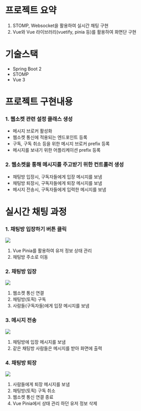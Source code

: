 # 프로젝트 요약
1. STOMP, Websocket을 활용하여 실시간 채팅 구현
2. Vue와 Vue 라이브러리(vuetify, pinia 등)를 활용하여 화면단 구현

# 기술스택
- Spring Boot 2
- STOMP
- Vue 3

# 프로젝트 구현내용
### 1. 웹소켓 관련 설정 클래스 생성
- 메시지 브로커 활성화
- 웹소켓 통신에 적용되는 엔드포인트 등록
- 구독, 구독 취소 등을 위한 메시지 브로커 prefix 등록
- 메시지를 보내기 위한 어플리케이션 prefix 등록
### 2. 웹소켓을 통해 메시지를 주고받기 위한 컨트롤러 생성
- 채팅방 입장시, 구독자들에게 입장 메시지를 보냄
- 채팅방 퇴장시, 구독자들에게 퇴장 메시지를 보냄
- 메시지 전송시, 구독자들에게 입력한 메시지를 보냄

# 실시간 채팅 과정
### 1. 채팅방 입장하기 버튼 클릭
![](https://velog.velcdn.com/images/topmedia/post/da6f4d32-8fde-4199-abe3-372b7c2f84bc/image.png)
1. Vue Pinia를 활용하여 유저 정보 상태 관리
2. 채팅방 주소로 이동
### 2. 채팅방 입장
![](https://velog.velcdn.com/images/topmedia/post/fc240285-1d7d-4005-ba3a-49219a2ae8dd/image.png)
1. 웹소켓 통신 연결
2. 채팅방(토픽) 구독 
3. 사람들(구독자들)에게 입장 메시지를 보냄
### 3. 메시지 전송
![](https://velog.velcdn.com/images/topmedia/post/cc5b6aea-a9e5-4ece-ab12-0d5df5d01cf4/image.png)
1. 채팅방에 입장 메시지를 보냄
2. 같은 채팅방 사람들은 메시지를 받아 화면에 출력
### 4. 채팅방 퇴장
![](https://velog.velcdn.com/images/topmedia/post/d16be41f-a22e-4c2d-9485-625ec745a292/image.png)
1. 사람들에게 퇴장 메시지를 보냄
2. 채팅방(토픽) 구독 취소
3. 웹소켓 통신 연결 종료
4. Vue Pinia에서 상태 관리 하던 유저 정보 삭제
